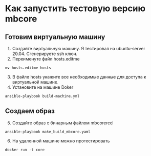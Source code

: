 # Как запустить тестовую версию mbcore

## Готовим виртуальную машину
1. Создайте виртуальную машину. Я тестировал на ubuntu-server 20.04. Сгенерируете ssh ключ.
2. Переименуте файл hosts.editme
```
mv hosts.editme hosts
```
3. В файле hosts укажите все необходимые данные для доступа к виртуальной машине.
4. Установите на машине Doker
```
ansible-playbook build-machine.yml
```
## Создаем образ
5. Создайте образ с бинарным файлом mbcorercd
```
ansible-playbook make_build_mbcore.yaml
```
6. На удаленной машине можно протестировать
```
docker run -t core 
```
